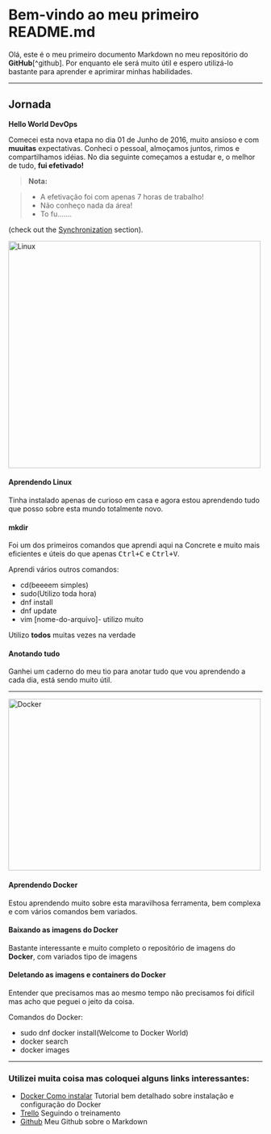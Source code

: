 Bem-vindo ao meu primeiro README.md
================================


Olá, este é o meu primeiro documento Markdown no meu repositório do **GitHub**[^github]. Por enquanto ele será muito útil e espero utilizá-lo bastante para aprender e aprimirar minhas habilidades.

<i class="icon-cog"></i>

----------

Jornada
-------------

<i class="icon-terminal icon-light"></i> **Hello World DevOps**

Comecei esta nova etapa no dia 01 de Junho de 2016, muito ansioso e com **muuitas** expectativas.
Conheci o pessoal, almoçamos juntos, rimos e compartilhamos idéias.
No dia seguinte começamos a estudar e, o melhor de tudo, **fui efetivado!**

> **Nota:**

> - A efetivação foi com apenas 7 horas de trabalho!
> - Não conheço nada da área!
> - To fu.......

(check out the [<i class="icon-refresh"></i> Synchronization](#synchronization) section).

<img src= "hhttps://github.com/cs-bruno-novo/learning-markdown/blob/master/LinuxLogo.png" width="500" height="450" alt="Linux">

#### <i class="icon-file"></i> Aprendendo Linux

Tinha instalado apenas de curioso em casa e agora estou aprendendo tudo que posso sobre esta mundo totalmente novo.

#### <i class="icon-folder-open"></i> mkdir

Foi um dos primeiros comandos que aprendi aqui na Concrete e muito mais eficientes e úteis do que apenas  <kbd>Ctrl+C</kbd> e <kbd>Ctrl+V</kbd>.

Aprendi vários outros comandos:

 * cd(beeeem simples)
 * sudo(Utilizo toda hora)
 * dnf install
 * dnf update
 * vim [nome-do-arquivo]- utilizo muito

Utilizo **todos** muitas vezes na verdade 

#### <i class="icon-pencil"></i> Anotando tudo

Ganhei um caderno do meu tio para anotar tudo que vou aprendendo a cada dia, está sendo muito útil.


----------

<img src="https://github.com/cs-bruno-novo/learning-markdown/blob/master/docker.png" width="500" height="340" alt="Docker">

#### <i class="icon-file"></i> Aprendendo Docker

Estou aprendendo muito sobre esta maravilhosa ferramenta, bem complexa e com vários comandos bem variados.


#### <i class="icon-hdd"></i> Baixando as imagens do Docker

Bastante interessante e muito completo o repositório de imagens do **Docker**, com variados tipo de imagens

#### <i class="icon-trash"></i> Deletando as imagens e containers do Docker

Entender que precisamos mas ao mesmo tempo não precisamos foi difícil mas acho que peguei o jeito da coisa.

Comandos do Docker:

 * sudo dnf docker install(Welcome to Docker World)
 * docker search
 * docker images

----------






### Utilizei muita coisa mas coloquei alguns links interessantes:

 * [Docker Como instalar](http://devopslab.com.br/docker-como-instalar-o-docker-criacao-de-imagens-e-container/) Tutorial bem detalhado sobre instalação e configuração do Docker
 * [Trello](https://trello.com/b/BuZoWjJz/cs-devops-training-bruno-novo) Seguindo o treinamento
 * [Github](https://github.com/cs-bruno-novo/learning-markdown) Meu Github sobre o Markdown
